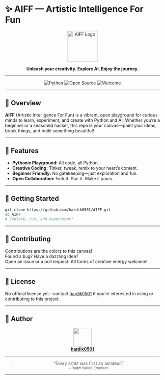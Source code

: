 # ✨ AIFF — Artistic Intelligence For Fun

<p align="center">
  <img src="https://avatars.githubusercontent.com/u/213933483?v=4" width="100" alt="AIFF Logo">
</p>

<p align="center">
  <b>Unleash your creativity. Explore AI. Enjoy the journey.</b>
</p>

---

<div align="center">

![Python](https://img.shields.io/badge/Made%20with-Python-blue?style=for-the-badge&logo=python)
![Open Source](https://img.shields.io/badge/Open%20Source-Yes-brightgreen?style=for-the-badge)
![Welcome](https://img.shields.io/badge/Welcome-All-blueviolet?style=for-the-badge)

</div>

---

## 🌈 Overview

**AIFF** (Artistic Intelligence For Fun) is a vibrant, open playground for curious minds to learn, experiment, and create with Python and AI. Whether you’re a beginner or a seasoned hacker, this repo is your canvas—paint your ideas, break things, and build something beautiful!

---

## 🎨 Features

- **Pythonic Playground:** All code, all Python.
- **Creative Coding:** Tinker, tweak, remix to your heart’s content.
- **Beginner Friendly:** No gatekeeping—just exploration and fun.
- **Open Collaboration:** Fork it. Star it. Make it yours.

---

## 🚀 Getting Started

```bash
git clone https://github.com/hardik0501/AIFF.git
cd AIFF
# Explore, run, and experiment!
```

---

## 🤩 Contributing

Contributions are the colors to this canvas!  
Found a bug? Have a dazzling idea?  
Open an issue or a pull request. All forms of creative energy welcome!

---

## 📄 License

No official license yet—contact [hardik0501](https://github.com/hardik0501) if you’re interested in using or contributing to this project.

---

## 👤 Author

<p align="center">
  <a href="https://github.com/hardik0501">
    <img src="https://avatars.githubusercontent.com/u/213933483?v=4" width="60"/><br>
    <b>hardik0501</b>
  </a>
</p>

---

<div align="center">

> “Every artist was first an amateur.”  
> <sub>– Ralph Waldo Emerson</sub>

</div>

---
